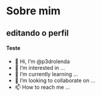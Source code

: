 # Sobre mim

## editando o perfil

#### Teste


- 👋 Hi, I’m @p3drolenda
- 👀 I’m interested in ...
- 🌱 I’m currently learning ...
- 💞️ I’m looking to collaborate on ...
- 📫 How to reach me ...

<!---
p3drolenda/p3drolenda is a ✨ special ✨ repository because its `README.md` (this file) appears on your GitHub profile.
You can click the Preview link to take a look at your changes.
--->
